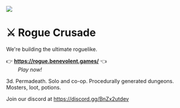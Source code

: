 
![](https://i.imgur.com/hL98UsM.png)

# ⚔️ Rogue Crusade

We're building the ultimate roguelike.

👉 **https://rogue.benevolent.games/** 👈  
&nbsp; &nbsp; &nbsp; &nbsp; *Play now!*

3d. Permadeath. Solo and co-op. Procedurally generated dungeons. Mosters, loot, potions.

Join our discord at https://discord.gg/BnZx2utdev

